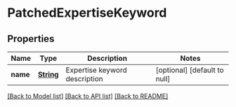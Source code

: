 # PatchedExpertiseKeyword
## Properties

Name | Type | Description | Notes
------------ | ------------- | ------------- | -------------
**name** | [**String**](string.md) | Expertise keyword description | [optional] [default to null]

[[Back to Model list]](../README.md#documentation-for-models) [[Back to API list]](../README.md#documentation-for-api-endpoints) [[Back to README]](../README.md)

